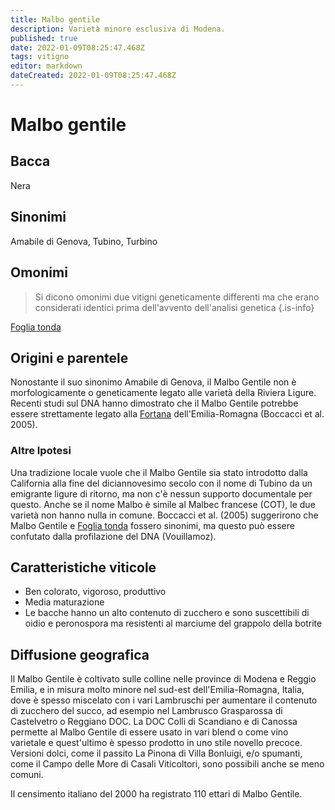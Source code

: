 ```yaml
---
title: Malbo gentile
description: Varietà minore esclusiva di Modena.
published: true
date: 2022-01-09T08:25:47.468Z
tags: vitigno
editor: markdown
dateCreated: 2022-01-09T08:25:47.468Z
---
```


# Malbo gentile

## Bacca
Nera

## Sinonimi
Amabile di Genova, Tubino, Turbino

## Omonimi
> Si dicono omonimi due vitigni geneticamente differenti ma che erano considerati identici prima dell'avvento dell'analisi genetica
{.is-info}

[Foglia tonda](/vitigni/Italia/bacca-nera/foglia-tonda)

## Origini e parentele
Nonostante il suo sinonimo Amabile di Genova, il Malbo Gentile non è morfologicamente o geneticamente legato alle varietà della Riviera Ligure. Recenti studi sul DNA hanno dimostrato che il Malbo Gentile potrebbe essere strettamente legato alla [Fortana](/vitigni/Italia/bacca-nera/fortana) dell'Emilia-Romagna (Boccacci et al. 2005).

### Altre Ipotesi

Una tradizione locale vuole che il Malbo Gentile sia stato introdotto dalla California alla fine del diciannovesimo secolo con il nome di Tubino da un emigrante ligure di ritorno, ma non c'è nessun supporto documentale per questo. Anche se il nome Malbo è simile al Malbec francese (COT), le due varietà non hanno nulla in comune. Boccacci et al. (2005) suggerirono che Malbo Gentile e [Foglia tonda](/vitigni/Italia/bacca-nera/foglia-tonda) fossero sinonimi, ma questo può essere confutato dalla profilazione del DNA (Vouillamoz).


## Caratteristiche viticole
- Ben colorato, vigoroso, produttivo
- Media maturazione
- Le bacche hanno un alto contenuto di zucchero e sono suscettibili di oidio e peronospora ma resistenti al marciume del grappolo della botrite

## Diffusione geografica
Il Malbo Gentile è coltivato sulle colline nelle province di Modena e Reggio Emilia, e in misura molto minore nel sud-est dell'Emilia-Romagna, Italia, dove è spesso miscelato con i vari Lambruschi per aumentare il contenuto di zucchero del succo, ad esempio nel Lambrusco Grasparossa di Castelvetro o Reggiano DOC. La DOC Colli di Scandiano e di Canossa permette al Malbo Gentile di essere usato in vari blend o come vino varietale e quest'ultimo è spesso prodotto in uno stile novello precoce. Versioni dolci, come il passito La Pinona di Villa Bonluigi, e/o spumanti, come il Campo delle More di Casali Viticoltori, sono possibili anche se meno comuni.

Il censimento italiano del 2000 ha registrato 110 ettari di Malbo Gentile.

